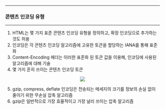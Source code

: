 -----
### 콘텐츠 인코딩 유형
-----
1. HTML는 몇 가지 표준 콘텐츠 인코딩 유형을 정의하고, 확장 인코딩으로 추가하는 것도 허용
2. 인코딩은 각 콘텐츠 인코딩 알고리즘에 고유한 토큰을 할당하는 IANA를 통해 표준화
3. Content-Encoding 헤더는 이러한 표준화 된 토큰 값을 이용해, 인코딩에 사용된 알고리즘에 대해 기술
4. 몇 가지 흔히 쓰이는 콘텐츠 인코딩 토큰
<div align="center">
<img src="https://github.com/user-attachments/assets/0684ec36-95cb-4f20-975d-28dcd0abebd5">
</div>

5. gzip, compress, deflate 인코딩은 전송되는 메세지의 크기를 정보의 손실 없이 줄이기 위한 무손실 압축 알고리즘
6. gzip은 일반적으로 가장 효율적이고 가장 널리 쓰이는 압축 알고리즘
